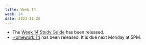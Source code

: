 ```yaml
---
title: Week 14
week: 14
date: 2023-11-20
---
```


- The [Week 14 Study Guide](/assets/guides/week14.pdf) has been released.
- [Homework 14](http://prob140.datahub.berkeley.edu/hub/user-redirect/git-pull?repo=https://github.com/prob140/materials-fa23&branch=main&subPath=hw/Homework_14.ipynb) has been released. It is due next Monday at 5PM.